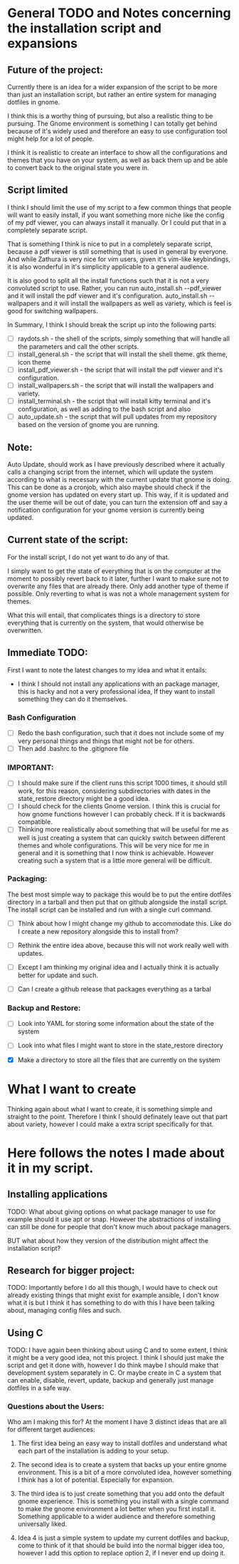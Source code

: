 # General TODO and Notes concerning the installation script and expansions

## Future of the project:
Currently there is an idea for a wider expansion of the script to be more than
just an installation script, but rather an entire system for managing dotfiles
in gnome.

I think this is a worthy thing of pursuing, but also a realistic thing to be
pursuing. The Gnome environment is something I can totally get behind because of
it's widely used and therefore an easy to use configuration tool might help
for a lot of people.

I think it is realistic to create an interface to show all the configurations
and themes that you have on your system, as well as back them up and be able to
convert back to the original state you were in.

## Script limited
I think I should limit the use of my script to a few common things that people
will want to easily install, if you want something more niche like the config of
my pdf viewer, you can always install it manually. Or I could put that in
a completely separate script.

That is something I think is nice to put in a completely separate script,
because a pdf viewer is still something that is used in general by everyone.
And while Zathura is very nice for vim users, given it's vim-like keybindings,
it is also wonderful in it's simplicity applicable to a general audience.

It is also good to split all the install functions such that it is not a very
convoluted script to use. Rather, you can run auto_install.sh --pdf_viewer and
it will install the pdf viewer and it's configuration.
auto_install.sh --wallpapers and it will install the wallpapers as well as
variety, which is feel is good for switching wallpapers.

In Summary, I think I should break the script up into the following parts:

- [ ] raydots.sh - the shell of the scripts, simply something that will handle
all the parameters and call the other scripts.
- [ ] install_general.sh - the script that will install the shell theme. gtk theme,
icon theme
- [ ] install_pdf_viewer.sh - the script that will install the pdf viewer and it's
configuration.
- [ ] install_wallpapers.sh - the script that will install the wallpapers and
variety.
- [ ] install_terminal.sh - the script that will install kitty terminal and it's
configuration, as well as adding to the bash script and also 
- [ ] auto_update.sh - the script that will pull updates from my repository based on
the version of gnome you are running.

## Note:
Auto Update, should work as I have previously described where it actually
calls a changing script from the internet, which will update the system
according to what is necessary with the current update that gnome is doing.
This can be done as a cronjob, which also maybe should check if the gnome
version has updated on every start up. This way, if it is updated and the user
theme will be out of date, you can turn the extension off and say a notification
configuration for your gnome version is currently being updated.


## Current state of the script:
For the install script, I do not yet want to do any of that.

I simply want to get the state of everything that is on the computer at the
moment to possibly revert back to it later, further I want to make sure not to
overwrite any files that are already there.
Only add another type of theme if possible. Only reverting to what is was not a
whole management system for themes.

What this will entail, that complicates things is a directory to store
everything that is currently on the system, that would otherwise be overwritten.

## Immediate TODO:

First I want to note the latest changes to my idea and what it entails:

- I think I should not install any applications with an package manager, this is
hacky and not a very professional idea, If they want to install something they
can do it themselves.

### Bash Configuration
- [ ] Redo the bash configuration, such that it does not include some of my
very personal things and things that might not be for others.
- [ ] Then add .bashrc to the .gitignore file

### IMPORTANT:
- [ ] I should make sure if the client runs this script 1000 times, it should
still work, for this reason, considering subdirectories with dates in the
state_restore directory might be a good idea.
- [ ] I should check for the clients Gnome version. I think this is crucial for
how gnome functions however I can probably check. If it is backwards compatible.
- [ ] Thinking more realistically about something that will be useful for me as
well is just creating a system that can quickly switch between different themes
and whole configurations. This will be very nice for me in general and it is
something that I now think is achievable.
However creating such a system that is a little more general will be difficult.

### Packaging:
The best most simple way to package this would be to put the entire dotfiles
directory in a tarball and then put that on github alongside the install
script. The install script can be installed and run with a single curl command.
- [ ] Think about how I might change my github to accommodate this. Like do I
create a new repository alongside this to install from?
- [ ] Rethink the entire idea above, because this will not work really well
with updates.
- [ ] Except I am thinking my original idea and I actually think it is actually
better for update and such. 
- [ ] Can I create a github release that packages everything as a tarbal


### Backup and Restore:
- [ ] Look into YAML for storing some information about the state of the system
- [ ] Look into what files I might want to store in the state_restore directory

- [x] Make a directory to store all the files that are currently on the system

# What I want to create
Thinking again about what I want to create, it is something simple and straight
to the point. Therefore I think I should definately leave out that part about
variety, however I could make a extra script specifically for that.

# Here follows the notes I made about it in my script. 

## Installing applications

TODO: What about giving options on what package manager to use for example
should it use apt or snap.
However the abstractions of installing can still be done for people that don't
know much about package managers.

BUT what about how they version of the distribution might affect the
installation script?

## Research for bigger project:

TODO: Importantly before I do all this though, I would have to check out
already existing things that might exist for example ansible, I don't know
what it is but I think it has something to do with this I have been talking
about, managing config files and such.

## Using C

TODO: I have again been thinking about using C and to some extent, I think it
might be a very good idea, not this project. I think I should just make the
script and get it done with, however I do think maybe I should make that
development system separately in C.
Or maybe create in C a system that can enable, disable, revert, update, backup
and generally just manage dotfiles in a safe way.

### Questions about the Users:

Who am I making this for?
At the moment I have 3 distinct ideas that are all for different target
audiences:

1. The first idea being an easy way to install dotfiles and understand what each
part of the installation is adding to your setup.
2. The second idea is to create a system that backs up your entire gnome
environment. This is a bit of a more convoluted idea, however something I think
has a lot of potential. Especially for expansion.
3. The third idea is to just create something that you add onto the default
gnome experience. This is something you install with a single command to make
the gnome environment a lot better when you first install it. Something
applicable to a wider audience and therefore something universally liked.

4. Idea 4 is just a simple system to update my current dotfiles and backup, come
to think of it that should be build into the normal bigger idea too, however I
add this option to replace option 2, if I never end up doing it. 

